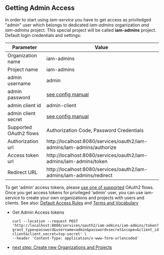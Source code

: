 ## Getting Admin Access

In order to start using *iam-service* you have to get access as priviledged 
"admin" user which belongs to dedicated *iam-admins* organization *and iam-admins* project.
This special project will be called __iam-admins__ project. Default login credentials and settings:

| Parameter              | Value                                                                 | 
|------------------------|-----------------------------------------------------------------------|
| Organization name      | iam-admins                                                            |
| Project name           | iam-admins                                                            |
| admin username         | admin                                                                 |
| admin password         | [see config manual](01a-standalone-server-config.md)                  |
| admin client id        | admin-client                                                          |
| admin client secret    | [see config manual](01a-standalone-server-config.md)                  |
| Supported OAuth2 flows | Authorization Code, Password Credentials                              |
| Authorization url      | http://localhost:8080/services/oauth2/iam-admins/iam-admins/authorize |
| Access token url       | http://localhost:8080/services/oauth2/iam-admins/iam-admins/token     |
| Redirect URL           | http://localhost:8080/services/oauth2/iam-admins/iam-admins/redirect  |

To get 'admin' access tokens, please [use one of supported](README.md) OAuth2 flows. 
Once you get access tokens for privileged 'admin' user, you can use iam-service to 
create your own organizations and projects with users and clients.
See also: [Default Access Rules](Default-Access-Configuration.md) and [Terms and Vocabulary](Terms-and-Vocabulary.md)

* Get Admin Access tokens  
  ```
  curl --location --request POST 'http://localhost:8080/services/oauth2/iam-admins/iam-admins/token?grant_type=password&username=admin&password=secret&scope=&client_id=admin-client&client_secret=top-secret' \
  --header 'Content-Type: application/x-www-form-urlencoded' 
  ```


* [next step: Create new Organizations and Projects](02b-create-organization-with-admin.md)  

